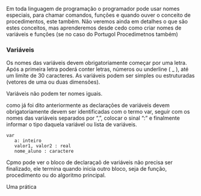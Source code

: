 Em toda linguagem de programação o programador pode usar nomes especiais, para chamar comandos, funções e quando ouver o conceito de procedimentos, este também. Não veremos ainda em detalhes o que são estes conceitos, mas aprenderemos desde cedo como criar nomes de variáveis e funções (se no caso do Portugol Procedimetnos também)

### Variáveis
Os nomes das variáveis devem obrigatoriamente começar por uma letra. Após a primeira letra poderá conter letras, números ou underline ( _ ), até um limite de 30 caracteres. As variáveis podem ser simples ou estruturadas (vetores de uma ou duas dimensões). 

Variáveis não podem ter nomes iguais.

como já foi dito anteriormente as declarações de variáveis devem obrigatoriamente devem ser identificadas com o termo var, seguir com os nomes das variáveis separados por “,”, colocar o sinal “:” e finalmente informar o tipo daquela variável ou lista de variáveis.

```
var 
   a: inteiro
   valor1, valor2 : real
   nome_aluno : caractere
```

Cpmo pode ver o bloco de declaraçaõ de variáveis não precisa ser finalizado, ele termina quando inicia outro bloco, seja de função, procedimento ou do algoritmo principal.

Uma prática